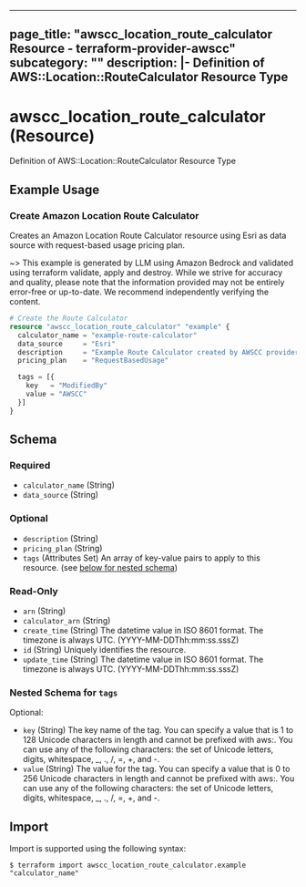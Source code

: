 
---
page_title: "awscc_location_route_calculator Resource - terraform-provider-awscc"
subcategory: ""
description: |-
  Definition of AWS::Location::RouteCalculator Resource Type
---

# awscc_location_route_calculator (Resource)

Definition of AWS::Location::RouteCalculator Resource Type

## Example Usage

### Create Amazon Location Route Calculator

Creates an Amazon Location Route Calculator resource using Esri as data source with request-based usage pricing plan.

~> This example is generated by LLM using Amazon Bedrock and validated using terraform validate, apply and destroy. While we strive for accuracy and quality, please note that the information provided may not be entirely error-free or up-to-date. We recommend independently verifying the content.

```terraform
# Create the Route Calculator
resource "awscc_location_route_calculator" "example" {
  calculator_name = "example-route-calculator"
  data_source     = "Esri"
  description     = "Example Route Calculator created by AWSCC provider"
  pricing_plan    = "RequestBasedUsage"

  tags = [{
    key   = "ModifiedBy"
    value = "AWSCC"
  }]
}
```

<!-- schema generated by tfplugindocs -->
## Schema

### Required

- `calculator_name` (String)
- `data_source` (String)

### Optional

- `description` (String)
- `pricing_plan` (String)
- `tags` (Attributes Set) An array of key-value pairs to apply to this resource. (see [below for nested schema](#nestedatt--tags))

### Read-Only

- `arn` (String)
- `calculator_arn` (String)
- `create_time` (String) The datetime value in ISO 8601 format. The timezone is always UTC. (YYYY-MM-DDThh:mm:ss.sssZ)
- `id` (String) Uniquely identifies the resource.
- `update_time` (String) The datetime value in ISO 8601 format. The timezone is always UTC. (YYYY-MM-DDThh:mm:ss.sssZ)

<a id="nestedatt--tags"></a>
### Nested Schema for `tags`

Optional:

- `key` (String) The key name of the tag. You can specify a value that is 1 to 128 Unicode characters in length and cannot be prefixed with aws:. You can use any of the following characters: the set of Unicode letters, digits, whitespace, _, ., /, =, +, and -.
- `value` (String) The value for the tag. You can specify a value that is 0 to 256 Unicode characters in length and cannot be prefixed with aws:. You can use any of the following characters: the set of Unicode letters, digits, whitespace, _, ., /, =, +, and -.

## Import

Import is supported using the following syntax:

```shell
$ terraform import awscc_location_route_calculator.example "calculator_name"
```
